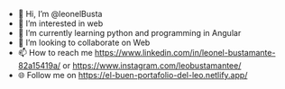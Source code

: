 - 👋 Hi, I’m @leonelBusta
- 👀 I’m interested in web
- 🌱 I’m currently learning python and programming in Angular
- 💞️ I’m looking to collaborate on Web
- 📫 How to reach me https://www.linkedin.com/in/leonel-bustamante-82a15419a/ or https://www.instagram.com/leobustamantee/
- 🌐 Follow me on https://el-buen-portafolio-del-leo.netlify.app/

<!---
leonelBusta/leonelBusta is a ✨ special ✨ repository because its `README.md` (this file) appears on your GitHub profile.
You can click the Preview link to take a look at your changes.
--->
